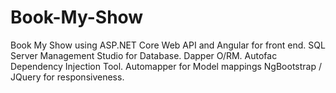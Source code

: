 # Book-My-Show
Book My Show using ASP.NET Core Web API and Angular for front end. 
SQL Server Management Studio for Database. 
Dapper O/RM.
Autofac Dependency Injection Tool.
Automapper for Model mappings
NgBootstrap / JQuery for responsiveness.  
